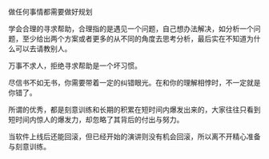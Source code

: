 做任何事情都需要做好规划

学会合理的寻求帮助，合理指的是遇见一个问题，自己想办法解决，如分析一个问题，至少给出两个方案或者更多的从不同的角度去思考分析，最后实在不知道为什么可以去请教别人。

万事不求人，拒绝寻求帮助是一个坏习惯。

尽信书不如无书，你需要带着一定的纠错眼光。在和你的理解相悖时，不一定就是你错了。


所谓的优秀，都是刻意训练和长期的积累在短时间内爆发出来的，大家往往只看到短时间内惊人的爆发力，却忽略了其背后的付出与努力。

当软件上线后还能回滚，但已经开始的演讲则没有机会回滚，所以离不开精心准备与刻意训练。

